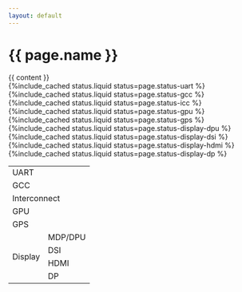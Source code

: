 ```yaml
---
layout: default
---
```

<h1>{{ page.name }}</h1>
<div class="soc">
<div class="content">
{{ content }}
</div>

<div class="soc-status">
<table>
<tr><td colspan="2">UART</td>{%include_cached status.liquid status=page.status-uart %}</tr>
<tr><td colspan="2">GCC</td>{%include_cached status.liquid status=page.status-gcc  %}</tr>
<tr><td colspan="2">Interconnect</td>{%include_cached status.liquid status=page.status-icc  %}</tr>
<tr><td colspan="2">GPU</td>{%include_cached status.liquid status=page.status-gpu  %}</tr>
<tr><td colspan="2">GPS</td>{%include_cached status.liquid status=page.status-gps  %}</tr>
<tr><td rowspan="4">Display</td>
  <td>MDP/DPU</td>{%include_cached status.liquid status=page.status-display-dpu  %}</tr>
  <tr><td>DSI</td>{%include_cached status.liquid status=page.status-display-dsi  %}</tr>
  <tr><td>HDMI</td>{%include_cached status.liquid status=page.status-display-hdmi  %}</tr>
  <tr><td>DP</td>{%include_cached status.liquid status=page.status-display-dp  %}</tr>
</table>
</div>

</div>
